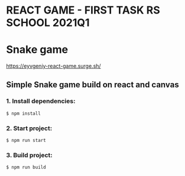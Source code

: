 # REACT GAME - FIRST TASK RS SCHOOL 2021Q1

# Snake game

https://eyvgeniy-react-game.surge.sh/

## Simple Snake game build on react and canvas

### 1. Install dependencies:

```
$ npm install
```

### 2. Start project:

```
$ npm run start
```

### 3. Build project:

```
$ npm run build
```
